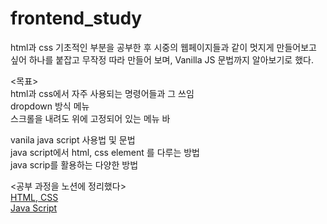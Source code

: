 # frontend_study

html과 css 기초적인 부분을 공부한 후 시중의 웹페이지들과 같이 멋지게 만들어보고 싶어 하나를 붙잡고 무작정 따라 만들어 보며, Vanilla JS 문법까지 알아보기로 했다.

<목표>   
html과 css에서 자주 사용되는 명령어들과 그 쓰임   
dropdown 방식 메뉴   
스크롤을 내려도 위에 고정되어 있는 메뉴 바   

vanila java script 사용법 및 문법   
java script에서 html, css element 를 다루는 방법   
java scrip를 활용하는 다양한 방법   


<공부 과정을 노션에 정리했다>   
[HTML, CSS](https://www.notion.so/html-css-js-81ab1ad78e724bf1be126b3f3046f8f4)   
[Java Script](https://www.notion.so/Java-Script-89f3758f6f74494c98a5392be6844f93#b7327c1973444e1590e83be719abfb18)   
